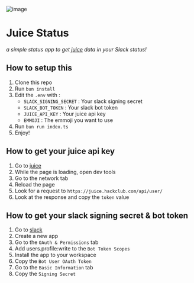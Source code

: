 ![image](https://github.com/user-attachments/assets/e1ba996f-946c-4689-85f6-4cd041d490fb)


# Juice Status

_a simple status app to get [juice](https://juice.hackclub.com) data in your Slack status!_

## How to setup this

1. Clone this repo
2. Run `bun install`
3. Edit the `.env` with :
    - `SLACK_SIGNING_SECRET` : Your slack signing secret
    - `SLACK_BOT_TOKEN` : Your slack bot token
    - `JUICE_API_KEY` : Your juice api key
    - `EMMOJI` : The emmoji you want to use
4. Run `bun run index.ts`
5. Enjoy!

## How to get your juice api key

1. Go to [juice](https://juice.hackclub.com)
2. While the page is loading, open dev tools
3. Go to the network tab
4. Reload the page
5. Look for a request to `https://juice.hackclub.com/api/user/`
6. Look at the response and copy the `token` value

## How to get your slack signing secret & bot token

1. Go to [slack](https://api.slack.com/apps)
2. Create a new app
3. Go to the `OAuth & Permissions` tab
4. Add users.profile:write to the `Bot Token Scopes`
5. Install the app to your workspace
6. Copy the `Bot User OAuth Token`
7. Go to the `Basic Information` tab
8. Copy the `Signing Secret`
